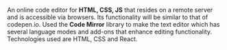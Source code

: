 An online code editor for **HTML, CSS, JS** that resides on a remote server and is accessible via browsers. Its functionality will be similar to that of codepen.io. Used the **Code Mirror** library to make the text editor which has several language modes and add-ons that enhance editing functionality. Technologies used are HTML, CSS and React.
